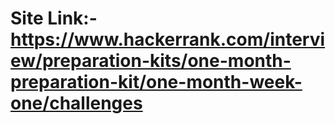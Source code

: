 # Site Link:- https://www.hackerrank.com/interview/preparation-kits/one-month-preparation-kit/one-month-week-one/challenges 